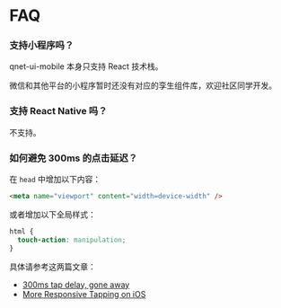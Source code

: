 # FAQ

### 支持小程序吗？

qnet-ui-mobile 本身只支持 React 技术栈。

微信和其他平台的小程序暂时还没有对应的孪生组件库，欢迎社区同学开发。

### 支持 React Native 吗？

不支持。

### 如何避免 300ms 的点击延迟？

在 `head` 中增加以下内容：

```html
<meta name="viewport" content="width=device-width" />
```

或者增加以下全局样式：

```css
html {
  touch-action: manipulation;
}
```

具体请参考这两篇文章：

- [300ms tap delay, gone away](https://developers.google.com/web/updates/2013/12/300ms-tap-delay-gone-away)
- [More Responsive Tapping on iOS](https://webkit.org/blog/5610/more-responsive-tapping-on-ios/)
